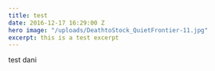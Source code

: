 ```yaml
---
title: test
date: 2016-12-17 16:29:00 Z
hero image: "/uploads/DeathtoStock_QuietFrontier-11.jpg"
excerpt: this is a test excerpt
---
```


test dani